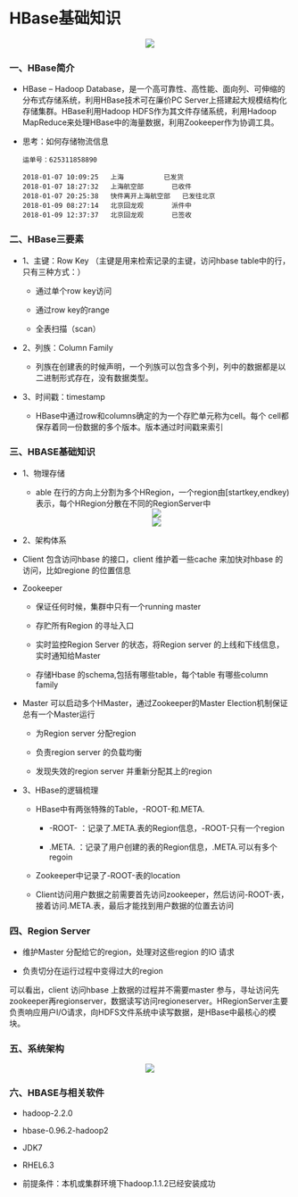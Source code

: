 # HBase基础知识

<div align="center"><img src="https://github.com/sunnyandgood/BigData/blob/master/HBase/img/TheHadoopEcosytem.png"/></div>

### 一、HBase简介

* HBase – Hadoop Database，是一个高可靠性、高性能、面向列、可伸缩的分布式存储系统，利用HBase技术可在廉价PC Server上搭建起大规模结构化存储集群。HBase利用Hadoop HDFS作为其文件存储系统，利用Hadoop MapReduce来处理HBase中的海量数据，利用Zookeeper作为协调工具。

* 思考：如何存储物流信息

      运单号：625311858890

      2018-01-07 10:09:25	上海			已发货
      2018-01-07 18:27:32	上海航空部		已收件
      2018-01-07 20:25:38	快件离开上海航空部	已发往北京
      2018-01-09 08:27:14	北京回龙观		派件中
      2018-01-09 12:37:37	北京回龙观		已签收

### 二、HBase三要素

* 1、主键：Row Key （主键是用来检索记录的主键，访问hbase table中的行，只有三种方式：）

     * 通过单个row key访问

     * 通过row key的range

     * 全表扫描（scan）

* 2、列族：Column Family

     * 列族在创建表的时候声明，一个列族可以包含多个列，列中的数据都是以二进制形式存在，没有数据类型。

* 3、时间戳：timestamp

     * HBase中通过row和columns确定的为一个存贮单元称为cell。每个 cell都保存着同一份数据的多个版本。版本通过时间戳来索引

### 三、HBASE基础知识

* 1、物理存储
	 
     * able 在行的方向上分割为多个HRegion，一个region由[startkey,endkey)表示，每个HRegion分散在不同的RegionServer中

     <div align="center"><img src="https://github.com/sunnyandgood/BigData/blob/master/HBase/img/物理存储1.png"></div> 

     <div align="center"><img src="https://github.com/sunnyandgood/BigData/blob/master/HBase/img/物理存储2.png"></div>

* 2、架构体系

* Client  包含访问hbase 的接口，client 维护着一些cache 来加快对hbase 的访问，比如regione 的位置信息

* Zookeeper
 
 	* 保证任何时候，集群中只有一个running master
 
 	* 存贮所有Region 的寻址入口	
 
 	* 实时监控Region Server 的状态，将Region server 的上线和下线信息，实时通知给Master
 
 	* 存储Hbase 的schema,包括有哪些table，每个table 有哪些column family

* Master 可以启动多个HMaster，通过Zookeeper的Master Election机制保证总有一个Master运行

	* 为Region server 分配region

	* 负责region server 的负载均衡

	* 发现失效的region server 并重新分配其上的region

* 3、HBase的逻辑梳理

   * HBase中有两张特殊的Table，-ROOT-和.META.
	
     * -ROOT- ：记录了.META.表的Region信息，-ROOT-只有一个region
		
     * .META. ：记录了用户创建的表的Region信息，.META.可以有多个regoin

    * Zookeeper中记录了-ROOT-表的location

    * Client访问用户数据之前需要首先访问zookeeper，然后访问-ROOT-表，接着访问.META.表，最后才能找到用户数据的位置去访问


### 四、Region Server

* 维护Master 分配给它的region，处理对这些region 的IO 请求

* 负责切分在运行过程中变得过大的region

可以看出，client 访问hbase 上数据的过程并不需要master 参与，寻址访问先zookeeper再regionserver，数据读写访问regioneserver。HRegionServer主要负责响应用户I/O请求，向HDFS文件系统中读写数据，是HBase中最核心的模块。 	

### 五、系统架构

<div align="center"><img src="https://github.com/sunnyandgood/BigData/blob/master/HBase/img/系统架构.png"></div>

### 六、HBASE与相关软件

* hadoop-2.2.0

* hbase-0.96.2-hadoop2

* JDK7

* RHEL6.3

* 前提条件：本机或集群环境下hadoop.1.1.2已经安装成功

























